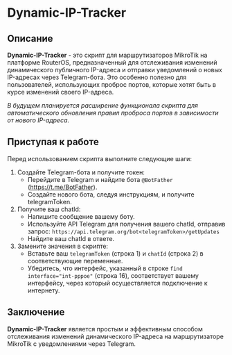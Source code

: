 # Dynamic-IP-Tracker

## Описание
**Dynamic-IP-Tracker** - это скрипт для маршрутизаторов MikroTik на платформе RouterOS, предназначенный для отслеживания изменений динамического публичного IP-адреса и отправки уведомлений о новых IP-адресах через Telegram-бота. Это особенно полезно для пользователей, использующих проброс портов, которые хотят быть в курсе изменений своего IP-адреса.

*В будущем планируется расширение функционала скрипта для автоматического обновления правил проброса портов в зависимости от нового IP-адреса.*

## Приступая к работе

Перед использованием скрипта выполните следующие шаги:

1. Создайте Telegram-бота и получите токен:
    - Перейдите в Telegram и найдите бота `@BotFather` (https://t.me/BotFather).
    - Создайте нового бота, следуя инструкциям, и получите telegramToken.
2. Получите ваш chatId:
    - Напишите сообщение вашему боту.
    - Используйте API Telegram для получения вашего chatId, отправив запрос:
      `https://api.telegram.org/bot<telegramToken>/getUpdates`
    - Найдите ваш chatId в ответе.
3. Замените значения в скрипте:
    - Вставьте ваш `telegramToken` (строка 1) и `chatId` (строка 2) в соответствующие переменные.
    - Убедитесь, что интерфейс, указанный в строке `find interface="int-pppoe"` (строка 16), соответствует вашему интерфейсу, через который осуществляется подключение к интернету.

## Заключение
**Dynamic-IP-Tracker** является простым и эффективным способом отслеживания изменений динамического IP-адреса на маршрутизаторе MikroTik с уведомлениями через Telegram.
